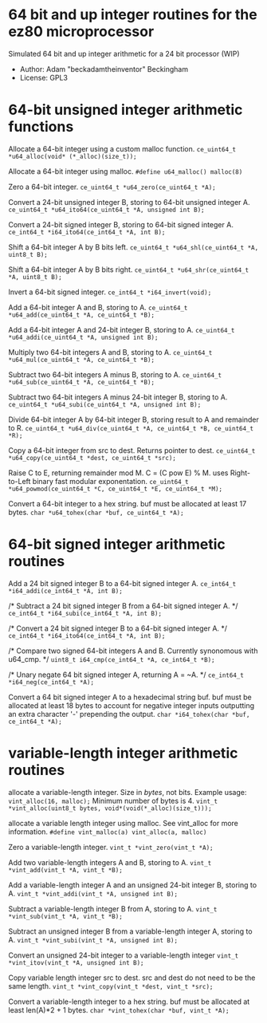 
# 64 bit and up integer routines for the ez80 microprocessor
Simulated 64 bit and up integer arithmetic for a 24 bit processor (WIP)

+ Author: Adam "beckadamtheinventor" Beckingham
+ License: GPL3

# 64-bit unsigned integer arithmetic functions

Allocate a 64-bit integer using a custom malloc function.
`ce_uint64_t *u64_alloc(void* (*_alloc)(size_t));`

Allocate a 64-bit integer using malloc.
`#define u64_malloc() malloc(8)`

Zero a 64-bit integer.
`ce_uint64_t *u64_zero(ce_uint64_t *A);`

Convert a 24-bit unsigned integer B, storing to 64-bit unsigned integer A.
`ce_uint64_t *u64_ito64(ce_uint64_t *A, unsigned int B);`

Convert a 24-bit signed integer B, storing to 64-bit signed integer A.
`ce_int64_t *i64_ito64(ce_int64_t *A, int B);`

Shift a 64-bit integer A by B bits left.
`ce_uint64_t *u64_shl(ce_uint64_t *A, uint8_t B);`

Shift a 64-bit integer A by B bits right.
`ce_uint64_t *u64_shr(ce_uint64_t *A, uint8_t B);`

Invert a 64-bit signed integer.
`ce_int64_t *i64_invert(void);`

Add a 64-bit integer A and B, storing to A.
`ce_uint64_t *u64_add(ce_uint64_t *A, ce_uint64_t *B);`

Add a 64-bit integer A and 24-bit integer B, storing to A.
`ce_uint64_t *u64_addi(ce_uint64_t *A, unsigned int B);`

Multiply two 64-bit integers A and B, storing to A.
`ce_uint64_t *u64_mul(ce_uint64_t *A, ce_uint64_t *B);`

Subtract two 64-bit integers A minus B, storing to A.
`ce_uint64_t *u64_sub(ce_uint64_t *A, ce_uint64_t *B);`

Subtract two 64-bit integers A minus 24-bit integer B, storing to A.
`ce_uint64_t *u64_subi(ce_uint64_t *A, unsigned int B);`

Divide 64-bit integer A by 64-bit integer B, storing result to A and remainder to R.
`ce_uint64_t *u64_div(ce_uint64_t *A, ce_uint64_t *B, ce_uint64_t *R);`

Copy a 64-bit integer from src to dest. Returns pointer to dest.
`ce_uint64_t *u64_copy(ce_uint64_t *dest, ce_uint64_t *src);`

Raise C to E, returning remainder mod M. C = (C pow E) % M. 
uses Right-to-Left binary fast modular exponentation.
`ce_uint64_t *u64_powmod(ce_uint64_t *C, ce_uint64_t *E, ce_uint64_t *M);`

Convert a 64-bit integer to a hex string. buf must be allocated at least 17 bytes.
`char *u64_tohex(char *buf, ce_uint64_t *A);`


# 64-bit signed integer arithmetic routines

Add a 24 bit signed integer B to a 64-bit signed integer A.
`ce_int64_t *i64_addi(ce_int64_t *A, int B);`

/* Subtract a 24 bit signed integer B from a 64-bit signed integer A. */
`ce_int64_t *i64_subi(ce_int64_t *A, int B);`

/* Convert a 24 bit signed integer B to a 64-bit signed integer A. */
`ce_int64_t *i64_ito64(ce_int64_t *A, int B);`

/* Compare two signed 64-bit integers A and B. Currently synonomous with u64_cmp. */
`uint8_t i64_cmp(ce_int64_t *A, ce_int64_t *B);`

/* Unary negate 64 bit signed integer A, returning A = ~A. */
`ce_int64_t *i64_neg(ce_int64_t *A);`

Convert a 64 bit signed integer A to a hexadecimal string buf. buf must be allocated at least 18 bytes to account for
negative integer inputs outputting an extra character '-' prepending the output.
`char *i64_tohex(char *buf, ce_int64_t *A);`

# variable-length integer arithmetic routines

allocate a variable-length integer. Size in *bytes*, not bits.
Example usage:
	`vint_alloc(16, malloc);`
Minimum number of bytes is 4.
`vint_t *vint_alloc(uint8_t bytes, void*(void(*_alloc)(size_t)));`

allocate a variable length integer using malloc. See vint_alloc for more information.
`#define vint_malloc(a) vint_alloc(a, malloc)`

Zero a variable-length integer.
`vint_t *vint_zero(vint_t *A);`

Add two variable-length integers A and B, storing to A.
`vint_t *vint_add(vint_t *A, vint_t *B);`

Add a variable-length integer A and an unsigned 24-bit integer B, storing to A.
`vint_t *vint_addi(vint_t *A, unsigned int B);`

Subtract a variable-length integer B from A, storing to A.
`vint_t *vint_sub(vint_t *A, vint_t *B);`

Subtract an unsigned integer B from a variable-length integer A, storing to A.
`vint_t *vint_subi(vint_t *A, unsigned int B);`

Convert an unsigned 24-bit integer to a variable-length integer
`vint_t *vint_itov(vint_t *A, unsigned int B);`

Copy variable length integer src to dest. src and dest do not need to be the same length.
`vint_t *vint_copy(vint_t *dest, vint_t *src);`

Convert a variable-length integer to a hex string. buf must be allocated at least len(A)*2 + 1 bytes.
`char *vint_tohex(char *buf, vint_t *A);`


